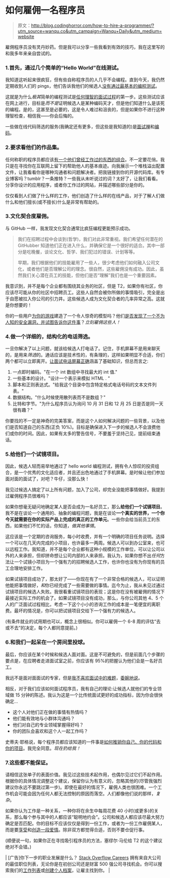 # 如何雇佣一名程序员

> 原文：<http://blog.codinghorror.com/how-to-hire-a-programmer/?utm_source=wanqu.co&utm_campaign=Wanqu+Daily&utm_medium=website>



雇佣程序员没有灵丹妙药。但是我可以分享一些我看到有效的技巧，我在这里写的和我多年来亲自尝试的。

### 1.首先，通过几个简单的“Hello World”在线测试。

我知道这听起来很疯狂，但有些自称程序员的人几乎不会编程。直到今天，我仍然定期收到人们的 pings，他们告诉我他们的候选人[没有通过最基本的编程测试](http://www.codinghorror.com/blog/2007/02/why-cant-programmers-program.html)。

这就是为什么*极其*简单的编程测试是[任何理智的面试过程](http://www.codinghorror.com/blog/2010/02/the-nonprogramming-programmer.html)的第一步。这些测试应该在网上进行，目标是*而不是*证明候选人是某种编码天才，但是他们知道什么是该死的编程。是的，这甚至是必要的，这是令人难过和沮丧的，但是如果你不进行这种理智检查，相信我——你会后悔的。

一些做在线代码筛选的服务(我确定还有更多，但这些是我知道的)是[面试禅](http://www.interviewzen.com/)和[编码](http://codility.com/)。

### 2.要求看他们的作品集。

任何称职的程序员都应该[有一个他们曾经工作过的东西的组合](http://www.codinghorror.com/blog/2004/10/a-programmers-portfolio.html)。不一定要花俏。我只是在寻找你在互联网上留下的帮助他人的基本痕迹。向我展示一个堆栈溢出配置文件，让我看看你是哪种沟通者和问题解决者。把我链接到你的开源代码库。有专业博客吗？tumblr？一条推特？一些我从未听说过的词？太好了，让我们看看。分享你设计的应用程序，或者你工作过的网站，并描述哪些部分是你的。

仅仅看到人们做了什么样的工作，他们创造了什么样的在线产品，对于了解人们做什么和他们擅长(或不擅长)什么是非常有帮助的。

### 3.文化契合度雇佣。

与 GitHub 一样，我发现文化契合通常比疯狂编程更能预示成功。

> 我们在招聘过程中会谈到(哲学)，我们对此非常重视。我们希望任何潜在的 GitHubber 知道他们正在进入什么，并确保它是一个很好的适合。其中一部分是吃晚餐，谈论文化、哲学、我们犯过的错误、计划等等。
> 
> 早期，我们根据他们的技能雇用了一些人，很少考虑他们如何融入公司文化，或者他们是否理解公司的理念。很自然，这些雇佣没有成功。因此，虽然我们关心潜在员工的技能，但他们是否“理解”我们也是一个重要因素。

我意识到，并不是每个企业都有围绕其业务的社区，但是 T2，如果你有社区，你应该尽可能从你的社区中招聘员工。这些人自然会被你所做的事情吸引，完全是出于自愿被拉入你公司的引力井。这些候选人成为文化契合者的几率异常之高。这就是你想要的！

你的一些用户[为你的游戏](http://www.mojang.com/2012/02/minecraft-team-strengthened/)建造了一个令人惊奇的模型吗？他们[是否发现了一个不为人知的安全漏洞，并试图告诉你这件事](http://arstechnica.com/business/news/2012/03/hacker-commandeers-github-to-prove-vuln-in-ruby.ars?clicked=related_right)？*立刻雇佣这些人！*

### 4.做一个详细的，结构化的电话筛选。

一旦你解决了以上问题，就该给候选人打电话了。记住，手机屏幕不是用来聊天的，是用来*筛选*的。通话应该是技术性的，有条理的，这样如果明显不合适，你们两个都可以立即离开。[让面试电话屏幕正确](http://www.codinghorror.com/blog/2008/01/getting-the-interview-phone-screen-right.html)涵盖了基础知识，但总而言之:

1.  一点即时编码。"在一个 int 数组中寻找最大的 int 值."
2.  一些基本的设计。"设计一个表示来模拟 HTML . "
3.  脚本和正则表达式。"给我这个目录中包含特定格式电话号码的文本文件列表。"
4.  数据结构。"什么时候使用散列表而不是数组？"
5.  比特和字节。"为什么程序员认为询问 10 月 31 日和 12 月 25 日是否是同一天很有趣？"

你要找的不一定是神奇的完美答案，而是这个人如何解决问题的一些背景，以及他们是否知道自己的东西(正负 10%)。目标是确保进入下一步的候选人不会浪费他们或你的时间。因此，如果有太多的警告信号，不要羞于坚持己见，提前结束通话。

### 5.给他们一个试镜项目。

因此，候选人轻而易举地通过了 hello world 编程测试，拥有令人惊叹的投资组合，是一个优秀的文化适应者，并且还出色地通过了手机屏幕。是时候让他们参加面对面的面试了，对吧？牛仔，没那么快！

我见过候选人搞定了以上所有问题，加入了公司，却完全没能把事情做好。我提到过雇佣程序员很难吗？

如果你想毫无疑问地确定某人是否会成为一名好员工，那么**给他们一个试镜项目**。我不是在谈论一个通用的、抽象的编程问题，我是在谈论**一个真实的世界，一个你今天就需要在你的实际产品上完成的真正的工作单元**。一些你会给当前员工的东西，如果他们不忙的话，你知道，*做其他事情*。

这应该是一个定期的咨询服务，每小时收费，并有一个明确的项目任务说明。选择一个可以在几天内完成的小项目，也许最多一两周。候选人可以到办公室来，也可以远程工作。我知道，并不是每个企业都有这种小规模的工作单位，可以让公司以外的人来承担，但却拼命想让公司内部的人来承担。我认为，如果你想不出*任何*方法让一个试镜小项目为一个强有力的招聘候选人工作，也许你也没有为你现有的员工合理地安排工作。

如果试镜项目成功了，那太好了——你现在有了一个非常合格的候选人，可以证明他能把事情做好，*和*你已经完成了一些需要做的事情。迄今为止，我从未见过通过试镜项目的候选人失败。我很看重试镜项目的表现；这是你在没有被雇佣的情况下最接近实际工作的机会了。如果试镜项目没有成功，那么，与你公司其他 4、5 个人的广泛面试过程相比，考虑一下这个小小的咨询工作的成本是一笔便宜的离职费。最坏的情况是，你可以把试镜项目交给下一个强有力的候选人。

(有条件就业的试用期也可以，概念上很相似。你可以雇佣一个 6-8 周的评估“去或不去”的决定，每个人都同意提前。)

### 6.和我们一起呆在一个房间里投球。

最后，你应该在某个时候和候选人面对面。这是不可避免的，但是前面几个步骤的要点是，在应聘者走进面试室之前，你应该有 95%的把握认为他们会是一名好员工。

我远不是面对面面试的专家，但是[我不喜欢面试中的难题](http://www.codinghorror.com/blog/2009/03/the-hardest-interview-puzzle-question-ever.html)，[委婉地说](http://www.codinghorror.com/blog/2006/05/snappy-answers-to-stupid-programming-questions.html)。

相反，对于我们应该如何面试程序员，我有自己的理论:让候选人就他们的专业领域做 15 分钟的陈述。我认为这是一个比传统面试更好的成功指标，因为你会很快确定…

*   这个人对他们正在做的事情有热情吗？
*   他们能有效地与小群体沟通吗？
*   他们对自己的专业领域掌握得好吗？
*   你的团队会喜欢和这个人一起工作吗？

史蒂夫·耶格说，每个程序员都应该知道的一件事是[如何推销你自己、你的代码和你的项目](http://www.codinghorror.com/blog/2008/10/the-one-thing-every-software-engineer-should-know.html)。我完全同意。*现在扔给我！*

### 7.这些都不能保证。

请相信这张单子的表面价值。我见过这些技术起作用，也偶尔见过它们不起作用。根据你的具体情况调整这个建议，保留你认为有意义的，忽略其他的(尽管我强烈建议你永远不要跳过第一步)。即使在最好的情况下，雇佣人类也很困难。一个工作机会可能会因为任何人都无法控制的原因而落空。人们都像他们说的那样，*复杂*。

如果你认为工作是一种关系，一种你将在余生中每周花费 40 小时(或更多)的关系，那么每个参与其中的人都应该“聪明地约会”。公司和候选人都应该尽最大努力确定是否匹配。你的目标不应该仅仅是得到一份工作，或者为一份工作雇佣某人，而是要[享受](http://www.codinghorror.com/blog/2007/10/remember-this-stuff-is-supposed-to-be-fun.html)和[创造一段爱情](http://www.codinghorror.com/blog/2008/12/programming-love-it-or-leave-it.html)。除非双方都觉得合适，否则不要仓促行事。

(顺便说一句，如果你正在寻找吸引程序员的方法，塞缪尔·马伦给 T2 的这个建议绝对不会错。)

| [广告]你下一步的职业发展是什么？ [Stack Overflow Careers](http://careers.stackoverflow.com/) 拥有来自大公司的最佳职位列表，无论你是在初创公司还是财富 500 强公司寻找机会。你可以搜索我们的[工作列表](http://careers.stackoverflow.com/jobs)或[创建个人档案](http://careers.stackoverflow.com/cv)，让雇主找到你。 |

